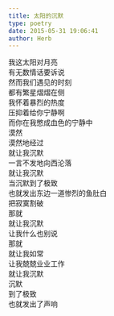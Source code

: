 ```yaml
---  
title: 太阳的沉默  
type: poetry  
date: 2015-05-31 19:06:41  
author: Herb    
---  
```

我这太阳对月亮  
有无数情话要诉说  
然而我们遇见的时刻  
都有繁星熠熠在侧    
我怀着暴烈的热度  
压抑着给你宁静啊  
而你在我憋成血色的宁静中  
漠然  
漠然地经过    
就让我沉默  
一言不发地向西沦落  
就让我沉默  
当沉默到了极致  
也就发出东边一道惨烈的鱼肚白  
把寂寞割破    
那就  
就让我沉默  
让我什么也别说  
那就  
就让我如常  
让我兢兢业业工作    
就让我沉默  
沉默  
到了极致  
也就发出了声响